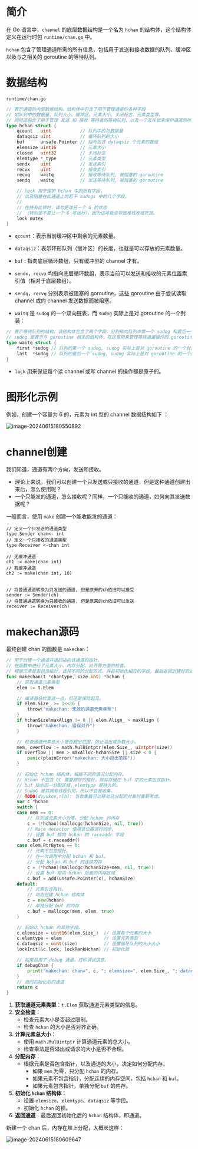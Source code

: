 # 简介

在 Go 语言中，`channel` 的底层数据结构是一个名为 `hchan` 的结构体，这个结构体定义在运行时包 `runtime/chan.go` 中。

`hchan` 包含了管理通道所需的所有信息，包括用于发送和接收数据的队列、缓冲区以及与之相关的 goroutine 的等待队列。

# 数据结构

`runtime/chan.go`

```go
// 表示通道的内部数据结构。结构体中包含了用于管理通道的各种字段
// 如队列中的数据量、队列大小、缓冲区、元素大小、关闭标志、元素类型等。
// 同时还包含了用于管理 发送 和 接收 等待者的等待队列，以及一个互斥锁来保护通道的所有字段。
type hchan struct {
	qcount   uint           // 队列中的总数据量
	dataqsiz uint           // 循环队列的大小
	buf      unsafe.Pointer // 指向包含 dataqsiz 个元素的数组
	elemsize uint16         // 元素大小
	closed   uint32         // 关闭标志
	elemtype *_type         // 元素类型
	sendx    uint           // 发送索引
	recvx    uint           // 接收索引
	recvq    waitq          // 接收等待队列, 被阻塞的 goroutine
	sendq    waitq          // 发送等待队列, 被阻塞的 goroutine

	// lock 用于保护 hchan 中的所有字段，
	// 以及阻塞在此通道上的若干 sudogs 中的几个字段。
	//
	// 在持有此锁时，请勿更改另一个 G 的状态
	// （特别是不要让一个 G 可运行），因为这可能会导致堆栈收缩死锁。
	lock mutex
}
```

- `qcount`：表示当前缓冲区中剩余的元素数量。

- `dataqsiz`：表示环形队列（缓冲区）的长度，也就是可以存放的元素数量。

- `buf` : 指向底层循环数组，只有缓冲型的 channel 才有。

- `sendx`，`recvx` 均指向底层循环数组，表示当前可以发送和接收的元素位置索引值（相对于底层数组）。

- `sendq`，`recvq` 分别表示被阻塞的 goroutine，这些 goroutine 由于尝试读取 channel 或向 channel 发送数据而被阻塞。

- `waitq` 是 `sudog` 的一个双向链表，而 `sudog` 实际上是对 goroutine 的一个封装：

```go
// 表示等待队列的结构。该结构体包含了两个字段，分别指向队列中第一个 sudog 和最后一个 sudog。
// sudog 是表示与 goroutine 相关的结构体，在这里用来管理等待通道操作的 goroutine。
type waitq struct {
	first *sudog // 队列的第一个 sudog, sudog 实际上是对 goroutine 的一个封装
	last  *sudog // 队列的最后一个 sudog, sudog 实际上是对 goroutine 的一个封装
}
```

- `lock` 用来保证每个读 channel 或写 channel 的操作都是原子的。

# 图形化示例

例如，创建一个容量为 6 的，元素为 int 型的 channel 数据结构如下 ：

![image-20240615180550892](../../../picture/image-20240615180550892.png)

# channel创建

我们知道，通道有两个方向，发送和接收。

- 理论上来说，我们可以创建一个只发送或只接收的通道，但是这种通道创建出来后，怎么使用呢？
- 一个只能发的通道，怎么接收呢？同样，一个只能收的通道，如何向其发送数据呢？

一般而言，使用 `make` 创建一个能收能发的通道：

```golang
// 定义一个只发送的通道类型
type Sender chan<- int
// 定义一个只接收的通道类型
type Receiver <-chan int

// 无缓冲通道
ch1 := make(chan int)
// 有缓冲通道
ch2 := make(chan int, 10)


// 将普通通道转换为只发送的通道, 但是原来的ch依旧可以接受
sender := Sender(ch)
// 将普通通道转换为只接收的通道, 但是原来的ch依旧可以发送
receiver := Receiver(ch)
```

# makechan源码

最终创建 chan 的函数是 `makechan`：

```go
// 用于创建一个通道并返回指向该通道的指针。
// 在函数中进行了元素大小、内存分配、对齐等方面的检查。
// 根据元素是否包含指针，选择不同的分配方式，并且初始化相应的字段，最后返回创建好的通道指针。
func makechan(t *chantype, size int) *hchan {
	// 获取通道元素类型
	elem := t.Elem

	// 编译器会检查这一点，但还是保险起见。
	if elem.Size_ >= 1<<16 {
		throw("makechan: 无效的通道元素类型")
	}
	if hchanSize%maxAlign != 0 || elem.Align_ > maxAlign {
		throw("makechan: 错误对齐")
	}

	// 检查通道元素总大小是否超出范围，防止溢出或负数大小。
	mem, overflow := math.MulUintptr(elem.Size_, uintptr(size))
	if overflow || mem > maxAlloc-hchanSize || size < 0 {
		panic(plainError("makechan: 大小超出范围"))
	}

	// 初始化 hchan 结构体，根据不同的情况分配内存。
	// Hchan 不包含 GC 需要跟踪的指针，除非存储在 buf 中的元素包含指针。
	// buf 指向同一分配区域，elemtype 是持久的。
	// SudoG 被其拥有线程引用，所以不会被收集。
	// TODO(dvyukov,rlh): 当收集器可以移动已分配的对象时重新考虑。
	var c *hchan
	switch {
	case mem == 0:
		// 队列或元素大小为零。分配 hchan 的内存
		c = (*hchan)(mallocgc(hchanSize, nil, true))
		// Race detector 使用该位置进行同步。
		// 设置 buf 指向 hchan 的 raceaddr 字段
		c.buf = c.raceaddr()
	case elem.PtrBytes == 0:
		// 元素不包含指针。
		// 在一次调用中分配 hchan 和 buf。
		// 分配 hchan 和 buf 的连续内存
		c = (*hchan)(mallocgc(hchanSize+mem, nil, true))
		// 设置 buf 指向 hchan 后面的内存区域
		c.buf = add(unsafe.Pointer(c), hchanSize)
	default:
		// 元素包含指针。
		// 动态创建 hchan 结构体
		c = new(hchan)
		// 单独分配 buf 的内存
		c.buf = mallocgc(mem, elem, true)
	}

	// 初始化 hchan 的其他字段。
	c.elemsize = uint16(elem.Size_)  // 设置每个元素的大小
	c.elemtype = elem                // 设置元素类型
	c.dataqsiz = uint(size)          // 设置循环队列的大小大小
	lockInit(&c.lock, lockRankHchan) // 初始化锁

	// 如果启用了 debug 通道，打印调试信息。
	if debugChan {
		print("makechan: chan=", c, "; elemsize=", elem.Size_, "; dataqsiz=", size, "\n")
	}
	// 返回初始化后的通道
	return c
}
```

1. **获取通道元素类型**：`t.Elem` 获取通道元素类型的信息。
2. **安全检查**：
    - 检查元素大小是否超过限制。
    - 检查 `hchan` 的大小是否对齐正确。
3. **计算元素总大小**：
    - 使用 `math.MulUintptr` 计算通道元素的总大小。
    - 检查乘法是否溢出或请求的大小是否不合理。
4. **分配内存**：
    - 根据元素是否包含指针，以及通道的大小，决定如何分配内存。
        - 如果 `mem` 为零，只分配 `hchan` 的内存。
        - 如果元素不包含指针，分配连续的内存空间，包括 `hchan` 和 `buf`。
        - 如果元素包含指针，单独分配 `buf` 的内存。
5. **初始化 `hchan` 结构体**：
    - 设置 `elemsize`、`elemtype`、`dataqsiz` 等字段。
    - 初始化 `hchan` 的锁。
6. **返回通道**：最后返回初始化后的 `hchan` 结构体，即通道。

新建一个 chan 后，内存在堆上分配，大概长这样：

![image-20240615180609647](../../../picture/image-20240615180609647.png)

